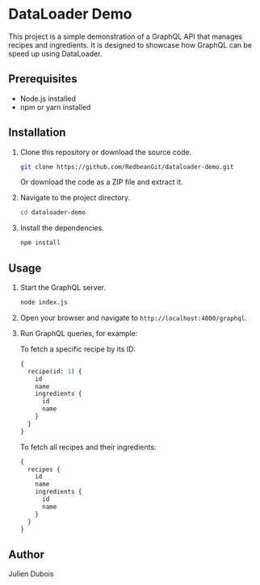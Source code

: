 # DataLoader Demo

This project is a simple demonstration of a GraphQL API that manages recipes and ingredients. It is designed to showcase how GraphQL can be speed up using DataLoader.

## Prerequisites

- Node.js installed
- npm or yarn installed

## Installation

1. Clone this repository or download the source code.

   ```bash
   git clone https://github.com/RedbeanGit/dataloader-demo.git
   ```

   Or download the code as a ZIP file and extract it.

2. Navigate to the project directory.

   ```bash
   cd dataloader-demo
   ```

3. Install the dependencies.

   ```bash
   npm install
   ```

## Usage

1. Start the GraphQL server.

   ```bash
   node index.js
   ```

2. Open your browser and navigate to `http://localhost:4000/graphql`.

3. Run GraphQL queries, for example:

   To fetch a specific recipe by its ID:

   ```graphql
   {
     recipe(id: 1) {
       id
       name
       ingredients {
         id
         name
       }
     }
   }
   ```

   To fetch all recipes and their ingredients:

   ```graphql
   {
     recipes {
       id
       name
       ingredients {
         id
         name
       }
     }
   }
   ```

## Author

Julien Dubois

